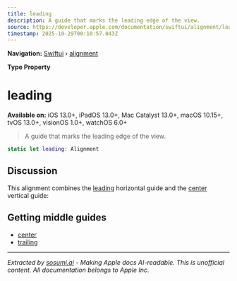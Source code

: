 ```yaml
---
title: leading
description: A guide that marks the leading edge of the view.
source: https://developer.apple.com/documentation/swiftui/alignment/leading
timestamp: 2025-10-29T00:10:57.043Z
---
```


**Navigation:** [Swiftui](/documentation/swiftui) › [alignment](/documentation/swiftui/alignment)

**Type Property**

# leading

**Available on:** iOS 13.0+, iPadOS 13.0+, Mac Catalyst 13.0+, macOS 10.15+, tvOS 13.0+, visionOS 1.0+, watchOS 6.0+

> A guide that marks the leading edge of the view.

```swift
static let leading: Alignment
```

## Discussion

This alignment combines the [leading](/documentation/swiftui/horizontalalignment/leading) horizontal guide and the [center](/documentation/swiftui/verticalalignment/center) vertical guide:



## Getting middle guides

- [center](/documentation/swiftui/alignment/center)
- [trailing](/documentation/swiftui/alignment/trailing)

---

*Extracted by [sosumi.ai](https://sosumi.ai) - Making Apple docs AI-readable.*
*This is unofficial content. All documentation belongs to Apple Inc.*
